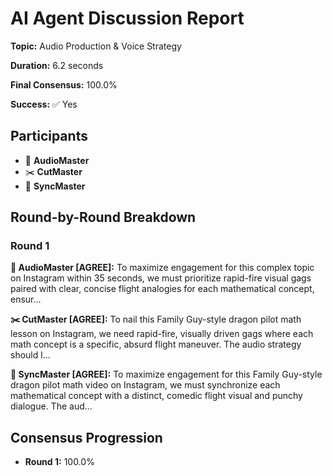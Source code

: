 # AI Agent Discussion Report

**Topic:** Audio Production & Voice Strategy

**Duration:** 6.2 seconds

**Final Consensus:** 100.0%

**Success:** ✅ Yes

## Participants

- 🎵 **AudioMaster**
- ✂️ **CutMaster**
- 🎯 **SyncMaster**

## Round-by-Round Breakdown

### Round 1

**🎵 AudioMaster [AGREE]:** To maximize engagement for this complex topic on Instagram within 35 seconds, we must prioritize rapid-fire visual gags paired with clear, concise flight analogies for each mathematical concept, ensur...

**✂️ CutMaster [AGREE]:** To nail this Family Guy-style dragon pilot math lesson on Instagram, we need rapid-fire, visually driven gags where each math concept is a specific, absurd flight maneuver. The audio strategy should l...

**🎯 SyncMaster [AGREE]:** To maximize engagement for this Family Guy-style dragon pilot math video on Instagram, we must synchronize each mathematical concept with a distinct, comedic flight visual and punchy dialogue. The aud...

## Consensus Progression

- **Round 1:** 100.0%
